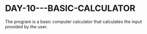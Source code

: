 # DAY-10---BASIC-CALCULATOR
The program is a basic computer calculator that calculates the input provided by the user.
